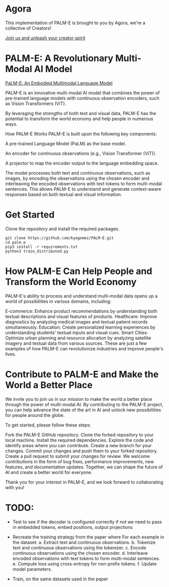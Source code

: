 # Agora
This implementation of PALM-E is brought to you by Agora, we're a collective of Creators!

[Join us and unleash your creator spirit](https://apac.ai/Agora)

# PALM-E: A Revolutionary Multi-Modal AI Model

[PaLM-E: An Embodied Multimodal Language Model](https://arxiv.org/pdf/2303.03378v1.pdf)


PALM-E is an innovative multi-modal AI model that combines the power of pre-trained language models with continuous observation encoders, such as Vision Transformers (ViT). 

By leveraging the strengths of both text and visual data, PALM-E has the potential to transform the world economy and help people in numerous ways.

How PALM-E Works
PALM-E is built upon the following key components:

A pre-trained Language Model (PaLM) as the base model.

An encoder for continuous observations (e.g., Vision Transformer (ViT)).

A projector to map the encoder output to the language embedding space.

The model processes both text and continuous observations, such as images, by encoding the observations using the chosen encoder and interleaving the encoded observations with text tokens to form multi-modal sentences. This allows PALM-E to understand and generate context-aware responses based on both textual and visual information.


# Get Started

Clone the repository and install the required packages.

```
git clone https://github.com/kyegomez/PALM-E.git
cd palm_e
pip3 install -r requirements.txt
python3 train_distributed.py
```


# How PALM-E Can Help People and Transform the World Economy
PALM-E's ability to process and understand multi-modal data opens up a world of possibilities in various domains, including:

E-commerce: Enhance product recommendations by understanding both textual descriptions and visual features of products.
Healthcare: Improve diagnostics by analyzing medical images and textual patient records simultaneously.
Education: Create personalized learning experiences by understanding students' textual inputs and visual cues.
Smart Cities: Optimize urban planning and resource allocation by analyzing satellite imagery and textual data from various sources.
These are just a few examples of how PALM-E can revolutionize industries and improve people's lives.

# Contribute to PALM-E and Make the World a Better Place
We invite you to join us in our mission to make the world a better place through the power of multi-modal AI. By contributing to the PALM-E project, you can help advance the state of the art in AI and unlock new possibilities for people around the globe.

To get started, please follow these steps:

Fork the PALM-E GitHub repository.
Clone the forked repository to your local machine.
Install the required dependencies.
Explore the code and identify areas where you can contribute.
Create a new branch for your changes.
Commit your changes and push them to your forked repository.
Create a pull request to submit your changes for review.
We welcome contributions in the form of bug fixes, performance improvements, new features, and documentation updates. Together, we can shape the future of AI and create a better world for everyone.

Thank you for your interest in PALM-E, and we look forward to collaborating with you!

# TODO:

* Test to see if the decoder is configured correctly if not we need to pass in embedded tokens, embed positions, output projections

* Recreate the training strategy from the paper where For each example in the dataset: a. Extract text and continuous observations. b. Tokenize text and continuous observations using the tokenizer. c. Encode continuous observations using the chosen encoder. d. Interleave encoded observations with text tokens to form multi-modal sentences. e. Compute loss using cross-entropy for non-prefix tokens. f. Update model parameters.
 

* Train, on the same datasets used in the paper